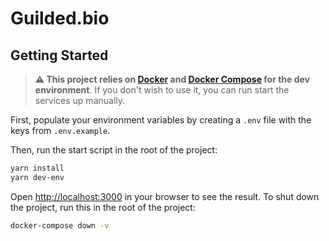 # Guilded.bio

## Getting Started

> **⚠️ This project relies on [Docker](https://www.docker.com/) and [Docker Compose](https://docs.docker.com/compose/) for the dev environment**. If you don't wish to use it, you can run start the services up manually.

First, populate your environment variables by creating a `.env` file with the keys from `.env.example`.

Then, run the start script in the root of the project:

```bash
yarn install
yarn dev-env
```

Open [http://localhost:3000](http://localhost:3000) in your browser to see the result.
To shut down the project, run this in the root of the project:

```bash
docker-compose down -v
```
